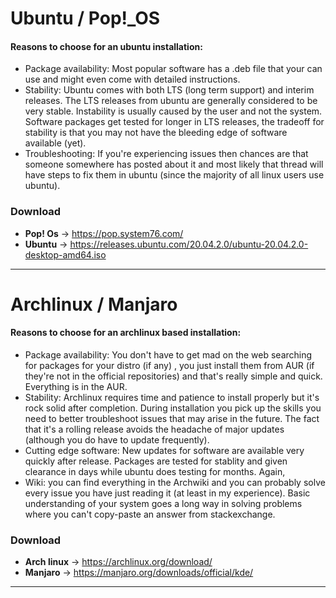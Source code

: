 # Ubuntu / Pop!_OS
#### Reasons to choose for an ubuntu installation:
- Package availability: Most popular software has a .deb file that your can use and might even come with detailed instructions.
- Stability: Ubuntu comes with both LTS (long term support) and interim releases. The LTS releases from ubuntu are generally considered to be very stable. Instability is usually caused by the user and not the system. Software packages get tested for longer in LTS releases, the tradeoff for stability is that you may not have the bleeding edge of software available (yet).
- Troubleshooting: If you're experiencing issues then chances are that someone somewhere has posted about it and most likely that thread will have steps to fix them in ubuntu (since the majority of all linux users use ubuntu).
### Download
- <b>Pop! Os</b> -> https://pop.system76.com/
- <b>Ubuntu</b> -> https://releases.ubuntu.com/20.04.2.0/ubuntu-20.04.2.0-desktop-amd64.iso

------
# Archlinux / Manjaro
#### Reasons to choose for an archlinux based installation:
- Package availability: You don't have to get mad on the web searching for packages for your distro (if any) , you just install them from AUR (if they're not in the official repositories) and that's really simple and quick. Everything is in the AUR.
- Stability: Archlinux requires time and patience to install properly but it's rock solid after completion. During installation you pick up the skills you need to better troubleshoot issues that may arise in the future. The fact that it's a rolling release avoids the headache of major updates (although you do have to update frequently).
- Cutting edge software: New updates for software are available very quickly after release. Packages are tested for stablity and given clearance in days while ubuntu does testing for months. Again, 
- Wiki: you can find everything in the Archwiki and you can probably solve every issue you have just reading it (at least in my experience). Basic understanding of your system goes a long way in solving problems where you can't copy-paste an answer from stackexchange.

### Download
- <b>Arch linux</b> -> https://archlinux.org/download/
- <b>Manjaro</b> -> https://manjaro.org/downloads/official/kde/

------
[^laptop with hybrid graphics]: *add "acpi_rev_override nvidia.modeset=1 nouveau.modeset=0" to boot parameters in bootloader
